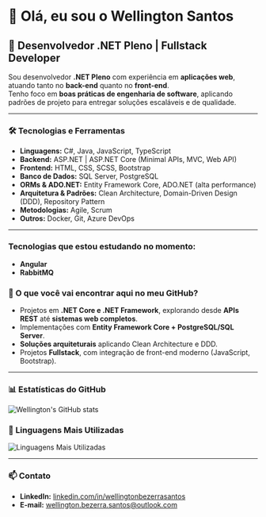 # 👋 Olá, eu sou o Wellington Santos  

## 🚀 Desenvolvedor .NET Pleno | Fullstack Developer  

Sou desenvolvedor **.NET Pleno** com experiência em **aplicações web**, atuando tanto no **back-end** quanto no **front-end**.  
Tenho foco em **boas práticas de engenharia de software**, aplicando padrões de projeto para entregar soluções escaláveis e de qualidade.  

---

### 🛠️ Tecnologias e Ferramentas  

- **Linguagens:** C#, Java, JavaScript, TypeScript  
- **Backend:** ASP.NET | ASP.NET Core (Minimal APIs, MVC, Web API)  
- **Frontend:** HTML, CSS, SCSS, Bootstrap
- **Banco de Dados:** SQL Server, PostgreSQL  
- **ORMs & ADO.NET:** Entity Framework Core, ADO.NET (alta performance)  
- **Arquitetura & Padrões:** Clean Architecture, Domain-Driven Design (DDD), Repository Pattern   
- **Metodologias:** Agile, Scrum  
- **Outros:** Docker, Git, Azure DevOps  

---

### Tecnologias que estou estudando no momento:
- **Angular**
- **RabbitMQ**

### 🌟 O que você vai encontrar aqui no meu GitHub?  
- Projetos em **.NET Core e .NET Framework**, explorando desde **APIs REST** até **sistemas web completos**.  
- Implementações com **Entity Framework Core + PostgreSQL/SQL Server**.  
- **Soluções arquiteturais** aplicando Clean Architecture e DDD.  
- Projetos **Fullstack**, com integração de front-end moderno (JavaScript, Bootstrap).  

---

### 📊 Estatísticas do GitHub  
![Wellington's GitHub stats](https://github-readme-stats.vercel.app/api?username=wsantos-dev&show_icons=true&theme=dracula)  

### 📌 Linguagens Mais Utilizadas  
![Linguagens Mais Utilizadas](https://github-readme-stats.vercel.app/api/top-langs/?username=wsantos-dev&layout=compact&theme=dracula)  

---

### 📫 Contato  
- **LinkedIn:** [linkedin.com/in/wellingtonbezerrasantos](https://www.linkedin.com/in/wellingtonbezerrasantos)  
- **E-mail:** wellington.bezerra.santos@outlook.com  
